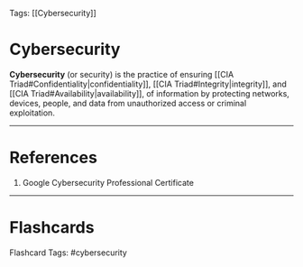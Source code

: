 Tags: [[Cybersecurity]]
# Cybersecurity

**Cybersecurity** (or security) is the practice of ensuring [[CIA Triad#Confidentiality|confidentiality]], [[CIA Triad#Integrity|integrity]], and [[CIA Triad#Availability|availability]], of information by protecting networks, devices, people, and data from unauthorized access or criminal exploitation.

---
# References

1. Google Cybersecurity Professional Certificate

---
# Flashcards

Flashcard Tags: #cybersecurity 